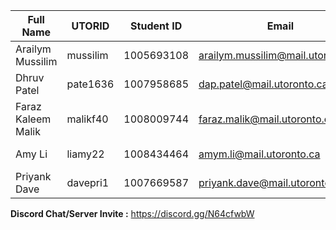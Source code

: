 Full Name | UTORID | Student ID | Email | Best Way to Contact | Discord Username
------------ | ------------ | ------------ | ------------ | ------------ | ------------
Arailym Mussilim | mussilim | 1005693108 | arailym.mussilim@mail.utoronto.ca | insta: @aarai_lymm | fixmix#2563
Dhruv Patel | pate1636  | 1007958685  | dap.patel@mail.utoronto.ca  | insta: @dp_hoops24  | D-p35#4799
Faraz Kaleem Malik | malikf40 | 1008009744 | faraz.malik@mail.utoronto.ca | 4373332449 | Number.isNaN#3203
Amy Li | liamy22 | 1008434464 | amym.li@mail.utoronto.ca | insta: @amy.llm | ant#5851
Priyank Dave | davepri1 | 1007669587 | priyank.dave@mail.utoronto.ca | insta: @priyankd7 | Priyank#6939

**Discord Chat/Server Invite :** https://discord.gg/N64cfwbW

